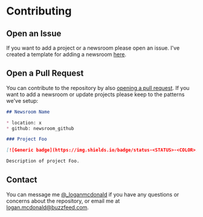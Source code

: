 # Contributing

## Open an Issue

If you want to add a project or a newsroom please open an issue. I've created a template for adding a newsroom [here](https://github.com/loganmeetsworld/awesome-newsroom-tech/issues/new?assignees=loganmeetsworld&labels=&template=add-newsroom.md&title=Add+newsroom).

## Open a Pull Request

You can contribute to the repository by also [opening a pull request](https://help.github.com/en/articles/creating-a-pull-request). If you want to add a newsroom or update projects please keep to the patterns we've setup:

```markdown
## Newsroom Name

* location: x
* github: newsroom_github

### Project Foo

[![Generic badge](https://img.shields.io/badge/status-<STATUS>-<COLOR>.svg)](link_to_project)

Description of project Foo.
```

## Contact

You can message me [@_loganmcdonald](https://twitter/_loganmcdonald) if you have any questions or concerns about the repository, or email me at logan.mcdonald@buzzfeed.com.
